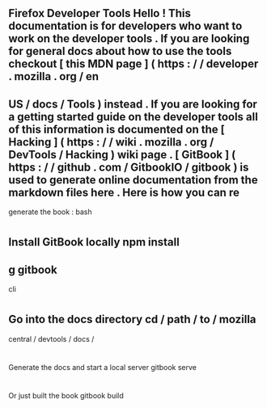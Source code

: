 #
Firefox
Developer
Tools
Hello
!
This
documentation
is
for
developers
who
want
to
work
on
the
developer
tools
.
If
you
are
looking
for
general
docs
about
how
to
use
the
tools
checkout
[
this
MDN
page
]
(
https
:
/
/
developer
.
mozilla
.
org
/
en
-
US
/
docs
/
Tools
)
instead
.
If
you
are
looking
for
a
getting
started
guide
on
the
developer
tools
all
of
this
information
is
documented
on
the
[
Hacking
]
(
https
:
/
/
wiki
.
mozilla
.
org
/
DevTools
/
Hacking
)
wiki
page
.
[
GitBook
]
(
https
:
/
/
github
.
com
/
GitbookIO
/
gitbook
)
is
used
to
generate
online
documentation
from
the
markdown
files
here
.
Here
is
how
you
can
re
-
generate
the
book
:
bash
#
Install
GitBook
locally
npm
install
-
g
gitbook
-
cli
#
Go
into
the
docs
directory
cd
/
path
/
to
/
mozilla
-
central
/
devtools
/
docs
/
#
Generate
the
docs
and
start
a
local
server
gitbook
serve
#
Or
just
built
the
book
gitbook
build
